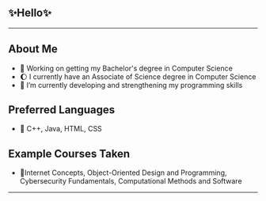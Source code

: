## ✨Hello✨
---
## About Me
* 🔭 Working on getting my Bachelor's degree in Computer Science
* 🌔 I currently have an Associate of Science degree in Computer Science
* 🌱 I’m currently developing and strengthening my programming skills
## Preferred Languages
* 🌴  C++, Java, HTML, CSS
## Example Courses Taken
* 🌿Internet Concepts, Object-Oriented Design and Programming, Cybersecurity Fundamentals, Computational Methods and Software
---
